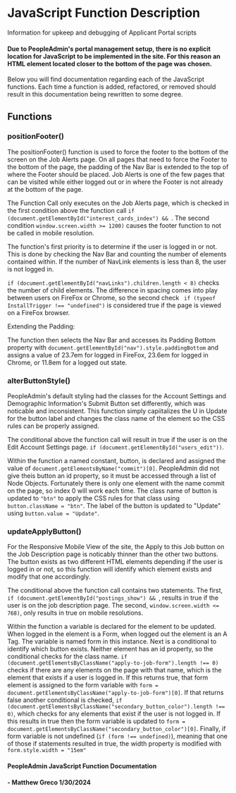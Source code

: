 
# JavaScript Function Description

Information for upkeep and debugging of Applicant Portal scripts

#### Due to PeopleAdmin's portal management setup, there is no explicit location for JavaScript to be implemented in the site. For this reason an HTML element located closer to the bottom of the page was chosen. 

Below you will find documentation regarding each of the JavaScript functions. Each time a function is added, refactored, or removed should result in this documentation being rewritten to some degree.


## Functions

### positionFooter()

The positionFooter() function is used to force the footer to the bottom of the screen on the Job Alerts page. On all pages that need to force the Footer to the bottom of the page, the padding of the Nav Bar is extended to the top of where the Footer should be placed. Job Alerts is one of the few pages that can be visited while either logged out or in where the Footer is not already at the bottom of the page.

The Function Call only executes on the Job Alerts page, which is checked in the first condition above the function call `if (document.getElementById("interest_cards_index") && `. The second condition `window.screen.width >= 1200)` causes the footer function to not be called in mobile resolution.

The function's first priority is to determine if the user is logged in or not. This is done by checking the Nav Bar and counting the number of elements contained within. If the number of NavLink elements is less than 8, the user is not logged in. 

`if (document.getElementById("navLinks").children.length < 8)` checks the number of child elements. The difference in spacing comes into play between users on FireFox or Chrome, so the second check ` if (typeof InstallTrigger !== "undefined")` is considered true if the page is viewed on a FireFox browser.

Extending the Padding:

The function then selects the Nav Bar and accesses its Padding Bottom property with `document.getElementById("nav").style.paddingBottom` and assigns a value of 23.7em for logged in FireFox, 23.6em for logged in Chrome, or 11.8em for a logged out state.



### alterButtonStyle()

PeopleAdmin's default styling had the classes for the Account Settings and Demographic Information's Submit Button set differently, which was noticable and inconsistent. This function simply capiitalizes the U in Update for the button label and changes the class name of the element so the CSS rules can be properly assigned.

The conditional above the function call will result in true if the user is on the Edit Account Settings page. `if (document.getElementById("users_edit"))`.

Within the function a named constant, button, is declared and assigned the value of `document.getElementsByName("commit")[0]`. PeopleAdmin did not give theis button an id property, so it must be accessed through a list of Node Objects. Fortunately there is only one element with the name commit on the page, so index 0 will work each time. The class name of button is updated to `"btn"` to apply the CSS rules for that class using `button.className = "btn"`. The label of the button is updated to "Update" using `button.value = "Update"`.

### updateApplyButton()

For the Responsive Mobile View of the site, the Apply to this Job button on the Job Description page is noticably thinner than the other two buttons. The button exists as two different HTML elements depending if the user is logged in or not, so this function will identify which element exists and modify that one accordingly.

The conditional above the function call contains two statements. The first, `if (document.getElementById("postings_show") && `, results in true if the user is on the job description page. The second, `window.screen.width <= 768)`, only results in true on mobile resolutions.

Within the function a variable is declared for the element to be updated. When logged in the element is a Form, when logged out the element is an A Tag. The variable is named form in this instance. Next is a conditional to identify which button exists. Neither element has an id property, so the conditional checks for the class name. `if (document.getElementsByClassName("apply-to-job-form").length !== 0)` checks if there are any elements on the page with that name, which is the element that exists if a user is logged in. If this returns true, that form element is assigned to the form variable with `form = document.getElementsByClassName("apply-to-job-form")[0]`. If that returns false another conditional is checked, `if (document.getElementsByClassName("secondary_button_color").length !== 0)`, which checks for any elements that exist if the user is not logged in. If this results in true then the form variable is updated to `form = document.getElementsByClassName("secondary_button_color")[0]`. Finally, if form variable is not undefined (`if (form !== undefined)`), meaning that one of those if statements resulted in true, the width property is modified with `form.style.width = "15em"`

#### PeopleAdmin JavaScript Function Documentation
#### - Matthew Greco 1/30/2024
